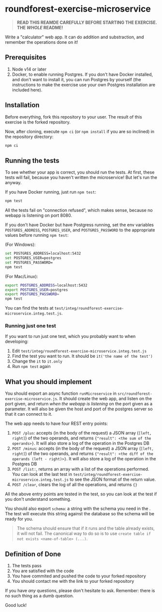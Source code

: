 # roundforest-exercise-microservice

> **READ THIS REAMDE CAREFULLY BEFORE STARTING THE EXERCISE. THE _WHOLE_ README!**

Write a "calculator" web app. It can do addition and substraction, and remember
the operations done on it!

## Prerequisites

1. Node v14 or later
2. Docker, to enable running Postgres. If you don't have Docker installed, and don't want
   to install it, you can run Postgres by yourself (the instructions to make the
   exercise use your own Postgres installation are included here).

## Installation

Before everything, fork this repository to your user. The result of this exercise
is the forked repository.

Now, after cloning, execute `npm ci` (or `npm install` if you are so inclined) in the
repository directory:

```sh
npm ci
```

## Running the tests

To see whether your app is correct, you should run the tests.
At first, these tests will fail, because you haven't written the microservice!
But let's run the anyway.

If you have Docker running, just run `npm test`:

```sh
npm test
```

All the tests fail on "connection refused", which makes sense, because no webapp is listening
on port 8080.

If you don't have Docker but have Postgress running, set the env variables
`POSTGRES_ADDRESS`, `POSTGRES_USER`, and `POSTGRES_PASSWORD` to the appropriate values
before running `npm test`:

(For Windows):

```sh
set POSTGRES_ADDRESS=localhost:5432
set POSTGRES_USER=postgres
set POSTGRES_PASSWORD=
npm test
```

(For Mac/Linux):

```sh
export POSTGRES_ADDRESS=localhost:5432
export POSTGRES_USER=postgres
export POSTGRES_PASSWORD=
npm test
```

You can find the tests at `test/integ/roundforest-exercise-microservice.integ.test.js`.

### Running just one test

If you want to run just one test, which you probably want to when developing:

1. Edit `test/integ/roundforest-exercise-microservice.integ.test.js`
2. Find the test you want to run. It should be `it('the name of the test')`
3. Change the `it` to `it.only`
4. Run `npm test` again

## What you should implement

You should export an async function `runMicroservice` in `src/roundforest-exercise-microservice.js`.
It should create the web app, and listen on the port given,
and return _when the webapp is listening_ on the port given as a parameter.
It will also be given the host and port of the postgres server so that it can connect to it.

The web app needs to have four REST entry points:

1. `POST /plus`: accepts (in the body of the request) a JSON array (`[left, right]`) of the two operands,
   and returns `{"result": <the sum of the operands>}`. It will also store
   a log of the operation in the Postgres DB
1. `POST /minus`: accepts (in the body of the request) a JSON array (`[left, right]`) of the two operands,
   and returns `{"result": <the diff of the operands (left - right)>}`. It will also store
   a log of the operation in the Postgres DB
1. `POST /list:`, returns an array with a list of the operations performed. You can look at the last
   test in `test/integ/roundforest-exercise-microservice.integ.test.js` to see the
   JSON format of the return value.
1. `POST /clear`, clears the log of all the operations, and returns `{}`

All the above entry points are tested in the test, so you can look at the test if you don't
understand something.

You should also export `schema`: a string with the schema you need in the . The test will execute
this string against the database so the schema will be ready for you.

> The schema should ensure that if it runs and the table already exists, it will not fail. The
canonical way to do so is to use `create table if not exists <name-of-table> (...)`.

## Definition of Done

1. The tests pass
1. You are satisfied with the code
1. You have commited and pushed the code to your forked repository
1. You should contact me with the link to your forked repository

If you have _any_ questions, please don't hesitate to ask. Remember: there is no
such thing as a dumb question.

Good luck!
